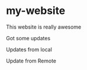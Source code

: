 # my-website

This website is really awesome

Got some updates

Updates from local

Update from Remote
